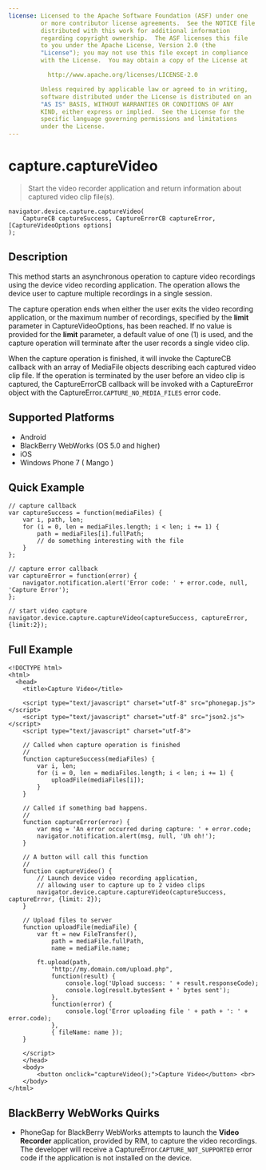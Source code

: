 ```yaml
---
license: Licensed to the Apache Software Foundation (ASF) under one
         or more contributor license agreements.  See the NOTICE file
         distributed with this work for additional information
         regarding copyright ownership.  The ASF licenses this file
         to you under the Apache License, Version 2.0 (the
         "License"); you may not use this file except in compliance
         with the License.  You may obtain a copy of the License at

           http://www.apache.org/licenses/LICENSE-2.0

         Unless required by applicable law or agreed to in writing,
         software distributed under the License is distributed on an
         "AS IS" BASIS, WITHOUT WARRANTIES OR CONDITIONS OF ANY
         KIND, either express or implied.  See the License for the
         specific language governing permissions and limitations
         under the License.
---
```


capture.captureVideo
====================

> Start the video recorder application and return information about captured video clip file(s).

    navigator.device.capture.captureVideo( 
	    CaptureCB captureSuccess, CaptureErrorCB captureError, [CaptureVideoOptions options]
	);

Description
-----------

This method starts an asynchronous operation to capture video recordings using the device video recording application.  The operation allows the device user to capture multiple recordings in a single session.

The capture operation ends when either the user exits the video recording application, or the maximum number of recordings, specified by the __limit__ parameter in CaptureVideoOptions, has been reached.  If no value is provided for the __limit__ parameter, a default value of one (1) is used, and the capture operation will terminate after the user records a single video clip.

When the capture operation is finished, it will invoke the CaptureCB callback with an array of MediaFile objects describing each captured video clip file.  If the operation is terminated by the user before an video clip is captured, the CaptureErrorCB callback will be invoked with a CaptureError object with the CaptureError.`CAPTURE_NO_MEDIA_FILES` error code.

Supported Platforms
-------------------

- Android
- BlackBerry WebWorks (OS 5.0 and higher)
- iOS
- Windows Phone 7 ( Mango )

Quick Example
-------------

    // capture callback
    var captureSuccess = function(mediaFiles) {
        var i, path, len;
        for (i = 0, len = mediaFiles.length; i < len; i += 1) {
            path = mediaFiles[i].fullPath;
            // do something interesting with the file
        }
    };

    // capture error callback
    var captureError = function(error) {
        navigator.notification.alert('Error code: ' + error.code, null, 'Capture Error');
    };

    // start video capture
    navigator.device.capture.captureVideo(captureSuccess, captureError, {limit:2});

Full Example
------------

    <!DOCTYPE html>
    <html>
      <head>
        <title>Capture Video</title>

        <script type="text/javascript" charset="utf-8" src="phonegap.js"></script>
        <script type="text/javascript" charset="utf-8" src="json2.js"></script>
        <script type="text/javascript" charset="utf-8">

        // Called when capture operation is finished
        //
        function captureSuccess(mediaFiles) {
            var i, len;
            for (i = 0, len = mediaFiles.length; i < len; i += 1) {
                uploadFile(mediaFiles[i]);
            }	    
        }

        // Called if something bad happens.
        // 
        function captureError(error) {
	        var msg = 'An error occurred during capture: ' + error.code;
            navigator.notification.alert(msg, null, 'Uh oh!');
        }

        // A button will call this function
        //
        function captureVideo() {
            // Launch device video recording application, 
            // allowing user to capture up to 2 video clips
            navigator.device.capture.captureVideo(captureSuccess, captureError, {limit: 2});
        }

        // Upload files to server
        function uploadFile(mediaFile) {
            var ft = new FileTransfer(),
                path = mediaFile.fullPath,
                name = mediaFile.name;

            ft.upload(path,
                "http://my.domain.com/upload.php",
                function(result) {
                    console.log('Upload success: ' + result.responseCode);
                    console.log(result.bytesSent + ' bytes sent');
                },
                function(error) {
                    console.log('Error uploading file ' + path + ': ' + error.code);
                },
                { fileName: name });   
        }

        </script>
        </head>
        <body>
            <button onclick="captureVideo();">Capture Video</button> <br>
        </body>
    </html>

BlackBerry WebWorks Quirks
--------------------------

- PhoneGap for BlackBerry WebWorks attempts to launch the __Video Recorder__ application, provided by RIM, to capture the video recordings.  The developer will receive a CaptureError.`CAPTURE_NOT_SUPPORTED` error code if the application is not installed on the device.
